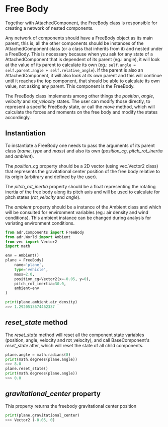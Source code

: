 # Free Body

Together with AttachedComponent, the FreeBody class is responsible for creating a network of nested components.

Any network of components should have a FreeBody object as its main parent, this is, all the other components should be instances of the AttachedComponent class (or a class that inherits from it) and nested under a FreeBody. This is necessary because when you ask for any state of a AttachedComponent that is dependent of its parent (eg.: angle), it will look at the value of its parent to calculate its own (eg.: ```self.angle = self.parent.angle + self.relative_angle```). If the parent is also an AttachedComponent, it will also look at its own parent and this will continue until it reaches the top component, that should be able to calculate its own value, not asking any parent. This component is the FreeBody.

The FreeBody class implements among other things the *position*, *angle*, *velocity* and *rot_velocity* states. The user can modify those directly, to represent a specific FreeBody state, or call the *move* method, which will calculate the forces and moments on the free body and modify the states accordingly.

## Instantiation
To instantiate a FreeBody one needs to pass the arguments of its parent class (*name*, *type* and *mass*) and also its own (*position_cg*, *pitch_rot_inertia* and *ambient*).

The *position_cg* property should be a 2D vector (using vec.Vector2 class) that represents the gravitational center position of the free body relative to its origin (arbitrary and defined by the user).

The *pitch_rot_inertia* property should be a float representing the rotating inertia of the free body along its pitch axis and will be used to calculate for pitch states (*rot_velocity* and *angle*).

The *ambient* property should be a instance of the Ambient class and which will be consulted for environment variables (eg.: air density and wind conditions). This ambient instance can be changed during analysis for variating environment conditions.

``` python
from adr.Components import FreeBody
from adr.World import Ambient
from vec import Vector2
import math

env = Ambient()
plane = FreeBody(
    name='plane',
    type='vehicle',
    mass=2.0,
    position_cg=Vector2(x=-0.05, y=0),
    pitch_rot_inertia=30.0,
    ambient=env
)

print(plane.ambient.air_density)
>>> 1.2920513674462337
```

## *reset_state* method
The *reset_state* method will reset all the component state variables (position, angle, velocity and rot_velocity), and call BaseComponent's *reset_state* after, which will reset the state of all child components.
``` python
plane.angle = math.radians(8)
print(math.degrees(plane.angle))
>>> 8.0
plane.reset_state()
print(math.degrees(plane.angle))
>>> 0.0
```

## *gravitational_center* property
This property returns the freebody gravitational center position
``` python
print(plane.gravitational_center)
>>> Vector2 (-0.05, 0)
```
